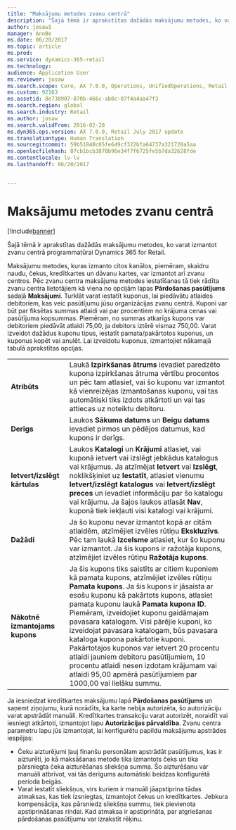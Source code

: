 ```yaml
---
title: "Maksājumu metodes zvanu centrā"
description: "Šajā tēmā ir aprakstītas dažādās maksājumu metodes, ko varat izmantot zvanu centrā programmatūrai Dynamics 365 for Retail."
author: josaw1
manager: AnnBe
ms.date: 06/20/2017
ms.topic: article
ms.prod: 
ms.service: dynamics-365-retail
ms.technology: 
audience: Application User
ms.reviewer: josaw
ms.search.scope: Core, AX 7.0.0, Operations, UnifiedOperations, Retail
ms.custom: 92163
ms.assetid: 8e738907-870b-466c-ab0c-07f4a4aa47f3
ms.search.region: global
ms.search.industry: Retail
ms.author: josaw
ms.search.validFrom: 2016-02-28
ms.dyn365.ops.version: AX 7.0.0, Retail July 2017 update
ms.translationtype: Human Translation
ms.sourcegitcommit: 59b51840c05fe649cf322bfa64737a321728a5aa
ms.openlocfilehash: 07cb1bcb3870b96e34f7f6725fe5b7da32628fde
ms.contentlocale: lv-lv
ms.lasthandoff: 06/20/2017


---
```


# <a name="payment-methods-in-a-call-center"></a>Maksājumu metodes zvanu centrā

[!include[banner](includes/banner.md)]


Šajā tēmā ir aprakstītas dažādās maksājumu metodes, ko varat izmantot zvanu centrā programmatūrai Dynamics 365 for Retail.

Maksājumu metodes, kuras izmanto citos kanālos, piemēram, skaidru naudu, čekus, kredītkartes un dāvanu kartes, var izmantot arī zvanu centros. Pēc zvanu centra maksājuma metodes iestatīšanas tā tiek rādīta zvanu centra lietotājiem kā viena no opcijām lapas **Pārdošanas pasūtījums** sadaļā **Maksājumi**. Turklāt varat iestatīt kuponus, lai piedāvātu atlaides debitoriem, kas veic pasūtījumu jūsu organizācijas zvanu centrā. Kuponi var būt par fiksētas summas atlaidi vai par procentiem no krājuma cenas vai pasūtījuma kopsummas. Piemēram, no summas atkarīgs kupons var debitoriem piedāvāt atlaidi 75,00, ja debitors iztērē vismaz 750,00. Varat izveidot dažādus kuponu tipus, iestatīt pamata/pakārtotos kuponus, un kuponus kopēt vai anulēt. Lai izveidotu kuponus, izmantojiet nākamajā tabulā aprakstītas opcijas.

|                           |                                                                                                                                                                                                                                                                                                                                                                                                                                                                                                                                                                                                                             |
|---------------------------|-----------------------------------------------------------------------------------------------------------------------------------------------------------------------------------------------------------------------------------------------------------------------------------------------------------------------------------------------------------------------------------------------------------------------------------------------------------------------------------------------------------------------------------------------------------------------------------------------------------------------------|
| **Atribūts**             | Laukā **Izpirkšanas ātrums** ievadiet paredzēto kupona izpirkšanas ātruma vērtību procentos un pēc tam atlasiet, vai šo kuponu var izmantot kā vienreizējas izmantošanas kuponu, vai tas automātiski tiks izdots atkārtoti un vai tas attiecas uz noteiktu debitoru.                                                                                                                                                                                                                                                                                                                                                                                       |
| **Derīgs**                 | Laukos **Sākuma datums** un **Beigu datums** ievadiet pirmos un pēdējos datumus, kad kupons ir derīgs.                                                                                                                                                                                                                                                                                                                                                                                                                                                                                                                     |
| **Ietvert/izslēgt kārtulas** | Laukos **Katalogi** un **Krājumi** atlasiet, vai kuponā ietvert vai izslēgt jebkādus katalogus vai krājumus. Ja atzīmējat **Ietvert** vai **Izslēgt**, noklikšķiniet uz **Iestatīt**, atlasiet vienumu **Ietvert/izslēgt katalogus** vai **Ietvert/izslēgt preces** un ievadiet informāciju par šo katalogu vai krājumu. Ja šajos laukos atlasāt **Nav**, kuponā tiek iekļauti visi katalogi vai krājumi.                                                                                                                                                                                                                          |
| **Dažādi**         | Ja šo kuponu nevar izmantot kopā ar citām atlaidēm, atzīmējiet izvēles rūtiņu **Ekskluzīvs**. Pēc tam laukā **Izcelsme** atlasiet, kur šo kuponu var izmantot. Ja šis kupons ir ražotāja kupons, atzīmējiet izvēles rūtiņu **Ražotāja kupons**.                                                                                                                                                                                                                                                                                                                                                                |
| **Nākotnē izmantojams kupons**         | Ja šis kupons tiks saistīts ar citiem kuponiem kā pamata kupons, atzīmējiet izvēles rūtiņu **Pamata kupons**. Ja šis kupons ir jāsaista ar esošu kuponu kā pakārtots kupons, atlasiet pamata kuponu laukā **Pamata kupona ID**. Piemēram, izveidojiet kuponu gaidāmajam pavasara katalogam. Visi pārējie kuponi, ko izveidojat pavasara katalogam, būs pavasara kataloga kupona pakārtotie kuponi. Pakārtotajos kuponos var ietvert 20 procentu atlaidi jauniem debitoru pasūtījumiem, 10 procentu atlaidi nesen izdotam krājumam vai atlaidi 95,00 apmērā pasūtījumiem par 1000,00 vai lielāku summu. |

Ja iesniedzat kredītkartes maksājumu lapā **Pārdošanas pasūtījums** un saņemt ziņojumu, kurā norādīts, ka karte nebija autorizēta, šo autorizāciju varat apstrādāt manuāli. Kredītkartes transakciju varat autorizēt, noraidīt vai iesniegt atkārtoti, izmantojot lapu **Autorizācijas pārvaldība**. Zvanu centra parametru lapu jūs izmantojat, lai konfigurētu papildu maksājumu apstrādes iespējas:

-   Čeku aizturējumi ļauj finanšu personālam apstrādāt pasūtījumus, kas ir aizturēti, jo kā maksāšanas metode tika izmantots čeks un tika pārsniegta čeka aizturēšanas sliekšņa summa. Šo aizturēšanu var manuāli atbrīvot, vai tās derīgums automātiski beidzas konfigurētā perioda beigās.
-   Varat iestatīt sliekšņus, virs kuriem ir manuāli jāapstiprina tādas atmaksas, kas tiek izsniegtas, izmantojot čekus un kredītkartes. Jebkura kompensācija, kas pārsniedz sliekšņa summu, tiek pievienota apstiprināšanas rindai. Kad atmaksa ir apstiprināta, par atgriešanas pārdošanas pasūtījumu var izrakstīt rēķinu.





